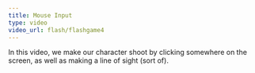 ```yaml
---
title: Mouse Input
type: video
video_url: flash/flashgame4
---
```

In this video, we make our character shoot by clicking somewhere on the screen, as well as making a line of sight (sort of).
